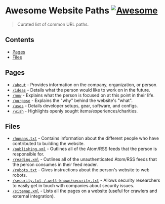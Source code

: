 # Awesome Website Paths [![Awesome](https://awesome.re/badge.svg)](https://awesome.re)

> Curated list of common URL paths.

## Contents

- [Pages](#pages)
- [Files](#files)

## Pages

- [`/about`](https://aboutideasnow.com) - Provides information on the company, organization, or person.
- [`/ideas`](https://aboutideasnow.com) - Details what the person would like to work on in the future.
- [`/now`](https://nownownow.com) - Explains what the person is focused on at this point in their life.
- [`/purpose`](https://slashpurpose.org) - Explains the "why" behind the website's "what".
- [`/uses`](https://uses.tech) - Details developer setups, gear, software, and configs.
- [`/wish`](https://taylor.town/wish-manifesto) - Highlights openly sought items/experiences/charities.

## Files

- [`/humans.txt`](https://humanstxt.org) - Contains information about the different people who have contributed to building the website.
- [`/publishing.xml`](https://slashreading.org) - Outlines all of the Atom/RSS feeds that the person is responsible for.
- [`/reading.xml`](https://slashreading.org) - Outlines all of the unauthenticated Atom/RSS feeds that the person consumes in their feed reader.
- [`/robots.txt`](https://www.robotstxt.org) - Gives instructions about the person's website to web robots.
- [`/security.txt`, `/.well-known/security.txt`](https://securitytxt.org) - Allows security researchers to easily get in touch with companies about security issues.
- [`/sitemap.xml`](https://sitemaps.org) - Lists all the pages on a website (useful for crawlers and external integration).

